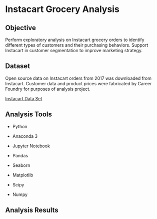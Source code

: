 # Instacart Grocery Analysis


## Objective

Perform exploratory analysis on Instacart grocery orders to identify different types of customers and their purchasing behaviors. Support Instacart in customer segmentation to improve marketing strategy. 

## Dataset

Open source data on Instacart orders from 2017 was downloaded from Instacart. Customer data and product prices were fabricated by Career Foundry for purposes of analysis project. 

[Instacart Data Set](https://www.instacart.com/datasets/grocery-shopping-2017)

## Analysis Tools

- Python 

- Anaconda 3

- Jupyter Notebook

- Pandas

- Seaborn

- Matplotlib

- Scipy

- Numpy

## Analysis Results


